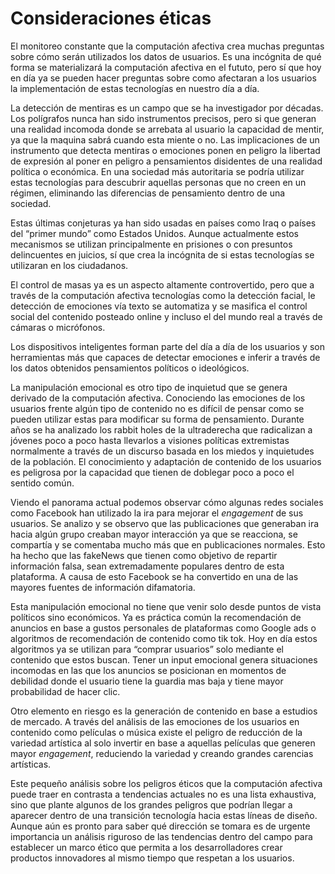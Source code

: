 # Consideraciones éticas

El monitoreo constante que la computación afectiva crea muchas preguntas sobre cómo serán utilizados los datos de usuarios. Es una incógnita de qué forma se materializará la computación afectiva en el fututo, pero sí que hoy en día ya se pueden hacer preguntas sobre como afectaran a los usuarios la implementación de estas tecnologías en nuestro día a día.

La detección de mentiras es un campo que se ha investigador por décadas. Los polígrafos nunca han sido instrumentos precisos, pero si que generan una realidad incomoda donde se arrebata al usuario la capacidad de mentir, ya que la maquina sabrá cuando esta miente o no. Las implicaciones de un instrumento que detecta mentiras o emociones ponen en peligro la libertad de expresión al poner en peligro a pensamientos disidentes de una realidad política o económica. En una sociedad más autoritaria se podría utilizar estas tecnologías para descubrir aquellas personas que no creen en un régimen, eliminando las diferencias de pensamiento dentro de una sociedad.

Estas últimas conjeturas ya han sido usadas en países como Iraq o países del “primer mundo” como Estados Unidos. Aunque actualmente estos mecanismos se utilizan principalmente en prisiones o con presuntos delincuentes en juicios, sí que crea la incógnita de si estas tecnologías se utilizaran en los ciudadanos.

El control de masas ya es un aspecto altamente controvertido, pero que a través de la computación afectiva tecnologías como la detección facial, le detección de emociones vía texto se automatiza y se masifica el control social del contenido posteado online y incluso el del mundo real a través de cámaras o micrófonos.

Los dispositivos inteligentes forman parte del día a día de los usuarios y son herramientas más que capaces de detectar emociones e inferir a través de los datos obtenidos pensamientos políticos o ideológicos.

La manipulación emocional es otro tipo de inquietud que se genera derivado de la computación afectiva. Conociendo las emociones de los usuarios frente algún tipo de contenido no es difícil de pensar como se pueden utilizar estas para modificar su forma de pensamiento. Durante años se ha analizado los rabbit holes de la ultraderecha que radicalizan a jóvenes poco a poco hasta llevarlos a visiones políticas extremistas normalmente a través de un discurso basada en los miedos y inquietudes de la población. El conocimiento y adaptación de contenido de los usuarios es peligrosa por la capacidad que tienen de doblegar poco a poco el sentido común.

Viendo el panorama actual podemos observar cómo algunas redes sociales como Facebook han utilizado la ira para mejorar el *engagement* de sus usuarios. Se analizo y se observo que las publicaciones que generaban ira hacia algún grupo creaban mayor interacción ya que se reacciona, se compartía y se comentaba mucho más que en publicaciones normales. Esto ha hecho que las fakeNews que tienen como objetivo de repartir información falsa, sean extremadamente populares dentro de esta plataforma. A causa de esto Facebook se ha convertido en una de las mayores fuentes de información difamatoria.

Esta manipulación emocional no tiene que venir solo desde puntos de vista políticos sino económicos. Ya es práctica común la recomendación de anuncios en base a gustos personales de plataformas como Google ads o algoritmos de recomendación de contenido como tik tok. Hoy en día estos algoritmos ya se utilizan para “comprar usuarios” solo mediante el contenido que estos buscan. Tener un input emocional genera situaciones incomodas en las que los anuncios se posicionan en momentos de debilidad donde el usuario tiene la guardia mas baja y tiene mayor probabilidad de hacer clic.

Otro elemento en riesgo es la generación de contenido en base a estudios de mercado. A través del análisis de las emociones de los usuarios en contenido como películas o música existe el peligro de reducción de la variedad artística al solo invertir en base a aquellas películas que generen mayor *engagement*, reduciendo la variedad y creando grandes carencias artísticas. 

 

Este pequeño análisis sobre los peligros éticos que la computación afectiva puede traer en contrasta a tendencias actuales no es una lista exhaustiva, sino que plante algunos de los grandes peligros que podrían llegar a aparecer dentro de una transición tecnología hacia estas líneas de diseño. Aunque aún es pronto para saber qué dirección se tomara es de urgente importancia un análisis riguroso de las tendencias dentro del campo para establecer un marco ético que permita a los desarrolladores crear productos innovadores al mismo tiempo que respetan a los usuarios.